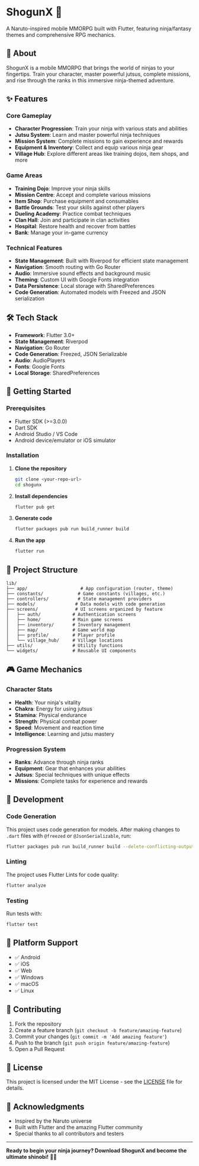 # ShogunX 🥷

A Naruto-inspired mobile MMORPG built with Flutter, featuring ninja/fantasy themes and comprehensive RPG mechanics.

## 📱 About

ShogunX is a mobile MMORPG that brings the world of ninjas to your fingertips. Train your character, master powerful jutsus, complete missions, and rise through the ranks in this immersive ninja-themed adventure.

## ✨ Features

### Core Gameplay
- **Character Progression**: Train your ninja with various stats and abilities
- **Jutsu System**: Learn and master powerful ninja techniques
- **Mission System**: Complete missions to gain experience and rewards
- **Equipment & Inventory**: Collect and equip various ninja gear
- **Village Hub**: Explore different areas like training dojos, item shops, and more

### Game Areas
- **Training Dojo**: Improve your ninja skills
- **Mission Centre**: Accept and complete various missions
- **Item Shop**: Purchase equipment and consumables
- **Battle Grounds**: Test your skills against other players
- **Dueling Academy**: Practice combat techniques
- **Clan Hall**: Join and participate in clan activities
- **Hospital**: Restore health and recover from battles
- **Bank**: Manage your in-game currency

### Technical Features
- **State Management**: Built with Riverpod for efficient state management
- **Navigation**: Smooth routing with Go Router
- **Audio**: Immersive sound effects and background music
- **Theming**: Custom UI with Google Fonts integration
- **Data Persistence**: Local storage with SharedPreferences
- **Code Generation**: Automated models with Freezed and JSON serialization

## 🛠️ Tech Stack

- **Framework**: Flutter 3.0+
- **State Management**: Riverpod
- **Navigation**: Go Router
- **Code Generation**: Freezed, JSON Serializable
- **Audio**: AudioPlayers
- **Fonts**: Google Fonts
- **Local Storage**: SharedPreferences

## 🚀 Getting Started

### Prerequisites
- Flutter SDK (>=3.0.0)
- Dart SDK
- Android Studio / VS Code
- Android device/emulator or iOS simulator

### Installation

1. **Clone the repository**
   ```bash
   git clone <your-repo-url>
   cd shogunx
   ```

2. **Install dependencies**
   ```bash
   flutter pub get
   ```

3. **Generate code**
   ```bash
   flutter packages pub run build_runner build
   ```

4. **Run the app**
   ```bash
   flutter run
   ```

## 📁 Project Structure

```
lib/
├── app/                    # App configuration (router, theme)
├── constants/             # Game constants (villages, etc.)
├── controllers/           # State management providers
├── models/               # Data models with code generation
├── screens/              # UI screens organized by feature
│   ├── auth/            # Authentication screens
│   ├── home/            # Main game screens
│   ├── inventory/       # Inventory management
│   ├── map/             # Game world map
│   ├── profile/         # Player profile
│   └── village_hub/     # Village locations
├── utils/               # Utility functions
└── widgets/             # Reusable UI components
```

## 🎮 Game Mechanics

### Character Stats
- **Health**: Your ninja's vitality
- **Chakra**: Energy for using jutsus
- **Stamina**: Physical endurance
- **Strength**: Physical combat power
- **Speed**: Movement and reaction time
- **Intelligence**: Learning and jutsu mastery

### Progression System
- **Ranks**: Advance through ninja ranks
- **Equipment**: Gear that enhances your abilities
- **Jutsus**: Special techniques with unique effects
- **Missions**: Complete tasks for experience and rewards

## 🔧 Development

### Code Generation
This project uses code generation for models. After making changes to `.dart` files with `@freezed` or `@JsonSerializable`, run:

```bash
flutter packages pub run build_runner build --delete-conflicting-outputs
```

### Linting
The project uses Flutter Lints for code quality:

```bash
flutter analyze
```

### Testing
Run tests with:

```bash
flutter test
```

## 📱 Platform Support

- ✅ Android
- ✅ iOS
- ✅ Web
- ✅ Windows
- ✅ macOS
- ✅ Linux

## 🤝 Contributing

1. Fork the repository
2. Create a feature branch (`git checkout -b feature/amazing-feature`)
3. Commit your changes (`git commit -m 'Add amazing feature'`)
4. Push to the branch (`git push origin feature/amazing-feature`)
5. Open a Pull Request

## 📄 License

This project is licensed under the MIT License - see the [LICENSE](LICENSE) file for details.

## 🙏 Acknowledgments

- Inspired by the Naruto universe
- Built with Flutter and the amazing Flutter community
- Special thanks to all contributors and testers

---

**Ready to begin your ninja journey? Download ShogunX and become the ultimate shinobi!** 🥷✨
